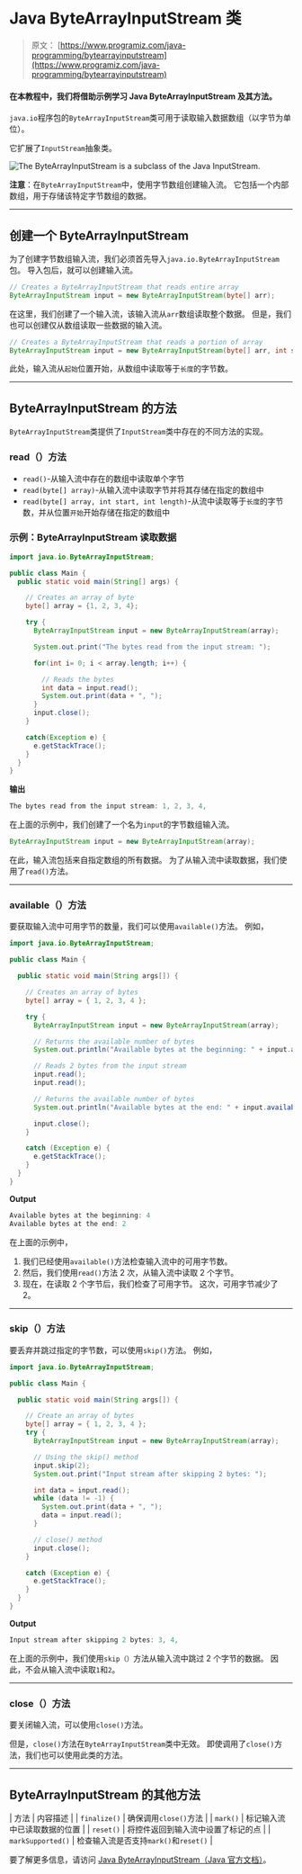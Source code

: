 # Java ByteArrayInputStream 类

> 原文： [https://www.programiz.com/java-programming/bytearrayinputstream](https://www.programiz.com/java-programming/bytearrayinputstream)

#### 在本教程中，我们将借助示例学习 Java ByteArrayInputStream 及其方法。

`java.io`程序包的`ByteArrayInputStream`类可用于读取输入数据数组（以字节为单位）。

它扩展了`InputStream`抽象类。

![The ByteArrayInputStream is a subclass of the Java InputStream.](img/29d9e5612d92448835d5bf1ddfaa8cae.png "Java ByteArrayInputStream Class")

**注意**：在`ByteArrayInputStream`中，使用字节数组创建输入流。 它包括一个内部数组，用于存储该特定字节数组的数据。

* * *

## 创建一个 ByteArrayInputStream

为了创建字节数组输入流，我们必须首先导入`java.io.ByteArrayInputStream`包。 导入包后，就可以创建输入流。

```java
// Creates a ByteArrayInputStream that reads entire array
ByteArrayInputStream input = new ByteArrayInputStream(byte[] arr); 
```

在这里，我们创建了一个输入流，该输入流从`arr`数组读取整个数据。 但是，我们也可以创建仅从数组读取一些数据的输入流。

```java
// Creates a ByteArrayInputStream that reads a portion of array
ByteArrayInputStream input = new ByteArrayInputStream(byte[] arr, int start, int length); 
```

此处，输入流从`起始`位置开始，从数组中读取等于`长度`的字节数。

* * *

## ByteArrayInputStream 的方法

`ByteArrayInputStream`类提供了`InputStream`类中存在的不同方法的实现。

### read（）方法

*   `read()`-从输入流中存在的数组中读取单个字节
*   `read(byte[] array)`-从输入流中读取字节并将其存储在指定的数组中
*   `read(byte[] array, int start, int length)`-从流中读取等于`长度`的字节数，并从位置`开始`开始存储在指定的数组中

### 示例：ByteArrayInputStream 读取数据

```java
import java.io.ByteArrayInputStream;

public class Main {
  public static void main(String[] args) {

    // Creates an array of byte
    byte[] array = {1, 2, 3, 4};

    try {
      ByteArrayInputStream input = new ByteArrayInputStream(array);

      System.out.print("The bytes read from the input stream: ");

      for(int i= 0; i < array.length; i++) {

        // Reads the bytes
        int data = input.read();
        System.out.print(data + ", ");
      }
      input.close();
    }

    catch(Exception e) {
      e.getStackTrace();
    }
  }
} 
```

**输出**

```java
The bytes read from the input stream: 1, 2, 3, 4, 
```

在上面的示例中，我们创建了一个名为`input`的字节数组输入流。

```java
ByteArrayInputStream input = new ByteArrayInputStream(array); 
```

在此，输入流包括来自指定数组的所有数据。 为了从输入流中读取数据，我们使用了`read()`方法。

* * *

### available（）方法

要获取输入流中可用字节的数量，我们可以使用`available()`方法。 例如，

```java
import java.io.ByteArrayInputStream;

public class Main {

  public static void main(String args[]) {

    // Creates an array of bytes
    byte[] array = { 1, 2, 3, 4 };

    try {
      ByteArrayInputStream input = new ByteArrayInputStream(array);

      // Returns the available number of bytes
      System.out.println("Available bytes at the beginning: " + input.available());

      // Reads 2 bytes from the input stream
      input.read();
      input.read();

      // Returns the available number of bytes
      System.out.println("Available bytes at the end: " + input.available());

      input.close();
    }

    catch (Exception e) {
      e.getStackTrace();
    }
  }
} 
```

**Output**

```java
Available bytes at the beginning: 4
Available bytes at the end: 2 
```

在上面的示例中，

1.  我们已经使用`available()`方法检查输入流中的可用字节数。
2.  然后，我们使用`read()`方法 2 次，从输入流中读取 2 个字节。
3.  现在，在读取 2 个字节后，我们检查了可用字节。 这次，可用字节减少了 2。

* * *

### skip（）方法

要丢弃并跳过指定的字节数，可以使用`skip()`方法。 例如，

```java
import java.io.ByteArrayInputStream;

public class Main {

  public static void main(String args[]) {

    // Create an array of bytes
    byte[] array = { 1, 2, 3, 4 };
    try {
      ByteArrayInputStream input = new ByteArrayInputStream(array);

      // Using the skip() method
      input.skip(2);
      System.out.print("Input stream after skipping 2 bytes: ");

      int data = input.read();
      while (data != -1) {
        System.out.print(data + ", ");
        data = input.read();
      }

      // close() method
      input.close();
    }

    catch (Exception e) {
      e.getStackTrace();
    }
  }
} 
```

**Output**

```java
Input stream after skipping 2 bytes: 3, 4, 
```

在上面的示例中，我们使用`skip（）`方法从输入流中跳过 2 个字节的数据。 因此，不会从输入流中读取`1`和`2`。

* * *

### close（）方法

要关闭输入流，可以使用`close()`方法。

但是，`close()`方法在`ByteArrayInputStream`类中无效。 即使调用了`close()`方法，我们也可以使用此类的方法。

* * *

## ByteArrayInputStream 的其他方法

| 方法 | 内容描述 |
| `finalize()` | 确保调用`close()`方法 |
| `mark()` | 标记输入流中已读取数据的位置 |
| `reset()` | 将控件返回到输入流中设置了标记的点 |
| `markSupported()` | 检查输入流是否支持`mark()`和`reset()` |

要了解更多信息，请访问 [Java ByteArrayInputStream（Java 官方文档）](https://docs.oracle.com/javase/7/docs/api/java/io/ByteArrayInputStream.html "Java ByteArrayInputStream (official Java documentation)")。